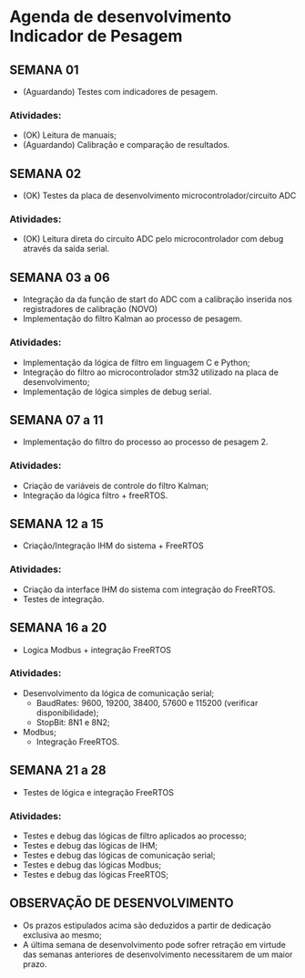 # Agenda de desenvolvimento Indicador de Pesagem

## SEMANA 01
* (Aguardando) Testes com indicadores de pesagem.
### Atividades:
* (OK) Leitura de manuais;
* (Aguardando) Calibração e comparação de resultados.

## SEMANA 02
* (OK) Testes da placa de desenvolvimento microcontrolador/circuito ADC
### Atividades:
* (OK) Leitura direta do circuito ADC pelo microcontrolador com debug através da saída serial.

## SEMANA 03 a 06
* Integração da da função de start do ADC com a calibração inserida nos registradores de calibração (NOVO)
* Implementação do filtro Kalman ao processo de pesagem.
### Atividades:
* Implementação da lógica de filtro em linguagem C e Python;
* Integração do filtro ao microcontrolador stm32 utilizado na placa de desenvolvimento;
* Implementação de lógica simples de debug serial.

## SEMANA 07 a 11
* Implementação do filtro do processo ao processo de pesagem 2.
### Atividades:
* Criação de variáveis de controle do filtro Kalman;
* Integração da lógica filtro + freeRTOS.

## SEMANA 12 a 15
* Criação/Integração IHM do sistema + FreeRTOS
### Atividades:
* Criação da interface IHM do sistema com integração do FreeRTOS.
* Testes de integração.

## SEMANA 16 a 20
* Logica Modbus + integração FreeRTOS
### Atividades:
* Desenvolvimento da lógica de comunicação serial;
	* BaudRates: 9600, 19200, 38400, 57600 e 115200 (verificar disponibilidade);
	* StopBit: 8N1 e 8N2;
* Modbus;
	* Integração FreeRTOS.

## SEMANA 21 a 28
* Testes de lógica e integração FreeRTOS
### Atividades:
* Testes e debug das lógicas de filtro aplicados ao processo;
* Testes e debug das lógicas de IHM;
* Testes e debug das lógicas de comunicação serial;
* Testes e debug das lógicas Modbus;
* Testes e debug das lógicas FreeRTOS;

## OBSERVAÇÃO DE DESENVOLVIMENTO
* Os prazos estipulados acima são deduzidos a partir de dedicação exclusiva ao mesmo;
* A última semana de desenvolvimento pode sofrer retração em virtude das semanas anteriores de desenvolvimento necessitarem de um maior prazo.

